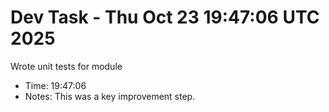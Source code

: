 # Dev Task - Thu Oct 23 19:47:06 UTC 2025
Wrote unit tests for module
- Time: 19:47:06
- Notes: This was a key improvement step.
